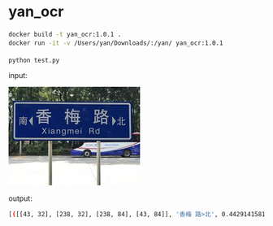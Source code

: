 # yan_ocr


```bash
docker build -t yan_ocr:1.0.1 .
docker run -it -v /Users/yan/Downloads/:/yan/ yan_ocr:1.0.1

python test.py
```

input: 

![input](/chinese_ocr.jpeg)

output: 

```bash
[([[43, 32], [238, 32], [238, 84], [43, 84]], '香梅 路>北', 0.4429141581058502), ([[16, 54], [42, 54], [42, 80], [16, 80]], '南', 0.9915257692337036), ([[60, 75], [149, 75], [149, 99], [60, 99]], 'Xiangmei', 0.5337048172950745), ([[155, 77], [185, 77], [185, 97], [155, 97]], 'Rd', 0.9821609854698181)]
```

